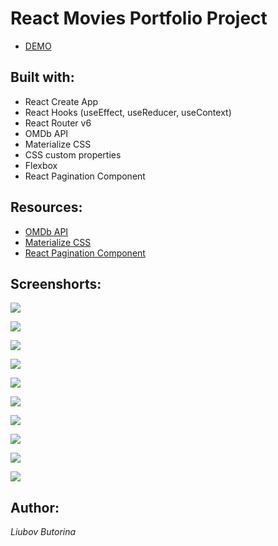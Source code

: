# React Movies Portfolio Project

- [DEMO](https://liubovbutorina7.github.io/react-movies/)

## Built with:

- React Create App
- React Hooks (useEffect, useReducer, useContext)
- React Router v6 
- OMDb API
- Materialize CSS
- CSS custom properties
- Flexbox
- React Pagination Component

## Resources:

- [OMDb API](https://www.omdbapi.com/)
- [Materialize CSS](https://materializecss.com/)
- [React Pagination Component](https://mui.com/material-ui/react-pagination/)

## Screenshorts:

![](./public/screenshots/react-movies10.png)

![](./public/screenshots/react-movies11.png)

![](./public/screenshots/react-movies12.png)

![](./public/screenshots/react-movies13.png)

![](./public/screenshots/react-movies14.png)

![](./public/screenshots/react-movies15.png)

![](./public/screenshots/react-movies16.png)

![](./public/screenshots/react-movies17.png)

![](./public/screenshots/react-movies18.png)

![](./public/screenshots/react-movies19.png)

## Author:

_Liubov Butorina_